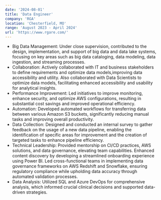 ```yaml
---
date: '2024-08-01'
title: 'Data Engineer'
company: 'RGA'
location: 'Chesterfield, MO'
range: 'August 2023 - April 2024'
url: 'https://www.rgare.com/'
---
```


- Big Data Management: Under close supervision, contributed to the design, implementation, and support of big data and data lake systems, focusing on key areas such as big data cataloging, data modeling, data ingestion, and streaming processes.
- Collaboration: Actively collaborated with IT and business stakeholders to define requirements and optimize data models,improving data accessibility and utility. Also collaborated with Data Scientists to optimize data models, facilitating enhanced accessibility and usability for analytical insights.
- Performance Improvement: Led initiatives to improve monitoring, enhance security, and optimize AWS configurations, resulting in substantial cost savings and improved operational efficiency.
- Automation: Developed automated workflows for transferring data between various Amazon S3 buckets, significantly reducing manual tasks and improving overall productivity.
- Data Collection: Designed and conducted an internal survey to gather feedback on the usage of a new data pipeline, enabling the identification of specific areas for improvement and the creation of targeted tasks to enhance pipeline efficiency.
- Technical Leadership: Provided mentorship on CI/CD practices, AWS solutions, and data governance, elevating team capabilities. Enhanced content discovery by developing a streamlined onboarding experience using Power BI. Led cross-functional teams in implementing data governance frameworks on AWS Redshift and Snowflake, ensuring regulatory compliance while upholding data accuracy through automated validation processes.
- Data Analysis: Utilized SQL and Azure DevOps for comprehensive analysis, which informed crucial clinical decisions and supported data-driven strategies.
